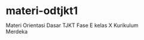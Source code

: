 # materi-odtjkt1
Materi Orientasi Dasar TJKT Fase E kelas X Kurikulum Merdeka
<!DOCTYPE html>
<html lang="id">
<head>
    <meta charset="UTF-8">
    <meta name="viewport" content="width=device-width, initial-scale=1.0">
    <title>Presentasi Komponen Komputer</title>
    <style>
        * {
            margin: 0;
            padding: 0;
            box-sizing: border-box;
        }

        body {
            font-family: 'Segoe UI', Tahoma, Geneva, Verdana, sans-serif;
            background: linear-gradient(135deg, #667eea 0%, #764ba2 100%);
            min-height: 100vh;
            display: flex;
            align-items: center;
            justify-content: center;
            color: #333;
        }

        .presentation-container {
            width: 95%;
            max-width: 1200px;
            height: 90vh;
            background: white;
            border-radius: 20px;
            box-shadow: 0 25px 50px rgba(0, 0, 0, 0.2);
            overflow: hidden;
            position: relative;
        }

        .slide {
            display: none;
            padding: 60px;
            height: 100%;
            overflow-y: auto;
            animation: slideIn 0.5s ease-in-out;
        }

        .slide.active {
            display: block;
        }

        @keyframes slideIn {
            from { opacity: 0; transform: translateX(30px); }
            to { opacity: 1; transform: translateX(0); }
        }

        .slide-header {
            text-align: center;
            margin-bottom: 40px;
            padding-bottom: 20px;
            border-bottom: 3px solid #3498db;
        }

        .slide-title {
            font-size: 2.5rem;
            color: #2c3e50;
            margin-bottom: 15px;
            background: linear-gradient(45deg, #3498db, #9b59b6);
            -webkit-background-clip: text;
            -webkit-text-fill-color: transparent;
        }

        .slide-subtitle {
            font-size: 1.2rem;
            color: #7f8c8d;
        }

        .content-grid {
            display: grid;
            grid-template-columns: 1fr 1fr;
            gap: 40px;
            align-items: start;
        }

        .content-text {
            font-size: 1.1rem;
            line-height: 1.8;
        }

        .content-visual {
            display: flex;
            justify-content: center;
            align-items: center;
            min-height: 400px;
        }

        .definition-box {
            background: linear-gradient(135deg, #e8f5e8, #d4edda);
            border-left: 5px solid #28a745;
            padding: 25px;
            border-radius: 10px;
            margin-bottom: 25px;
        }

        .definition-box h3 {
            color: #155724;
            font-size: 1.4rem;
            margin-bottom: 15px;
            display: flex;
            align-items: center;
            gap: 10px;
        }

        .function-list {
            list-style: none;
            padding: 0;
        }

        .function-item {
            background: linear-gradient(135deg, #fff, #f8f9fa);
            margin-bottom: 15px;
            padding: 20px;
            border-radius: 10px;
            border-left: 4px solid #3498db;
            transition: transform 0.3s ease;
        }

        .function-item:hover {
            transform: translateX(10px);
            box-shadow: 0 5px 15px rgba(0, 0, 0, 0.1);
        }

        .function-item h4 {
            color: #2c3e50;
            font-size: 1.2rem;
            margin-bottom: 8px;
            display: flex;
            align-items: center;
            gap: 10px;
        }

        .specs-grid {
            display: grid;
            grid-template-columns: repeat(auto-fit, minmax(250px, 1fr));
            gap: 20px;
            margin-top: 25px;
        }

        .spec-card {
            background: linear-gradient(135deg, #fff, #f8f9fa);
            border: 2px solid #e9ecef;
            border-radius: 12px;
            padding: 20px;
            text-align: center;
            transition: all 0.3s ease;
        }

        .spec-card:hover {
            transform: translateY(-5px);
            box-shadow: 0 10px 25px rgba(0, 0, 0, 0.1);
            border-color: #3498db;
        }

        .spec-icon {
            font-size: 2.5rem;
            margin-bottom: 15px;
            display: block;
        }

        /* Motherboard Visual */
        .motherboard-visual {
            width: 400px;
            height: 300px;
            background: #0a4d3a;
            border-radius: 10px;
            position: relative;
            border: 2px solid #1a7a5e;
            overflow: hidden;
        }

        .circuit-pattern {
            position: absolute;
            top: 0;
            left: 0;
            right: 0;
            bottom: 0;
            background-image: 
                linear-gradient(90deg, rgba(26, 122, 94, 0.3) 1px, transparent 1px),
                linear-gradient(rgba(26, 122, 94, 0.3) 1px, transparent 1px);
            background-size: 15px 15px;
        }

        .mb-component {
            position: absolute;
            border-radius: 4px;
            transition: all 0.3s ease;
        }

        .cpu-socket {
            top: 80px;
            left: 100px;
            width: 60px;
            height: 60px;
            background: #2a2a2a;
            border: 2px solid #ff4757;
            animation: pulse-red 2s infinite;
        }

        .ram-slots {
            top: 40px;
            right: 60px;
            width: 80px;
            height: 60px;
            background: #333;
            border: 2px solid #ffa502;
            animation: pulse-orange 2s infinite;
        }

        .pcie-slots {
            bottom: 80px;
            left: 50px;
            width: 120px;
            height: 40px;
            background: #2a2a2a;
            border: 2px solid #2ed573;
            animation: pulse-green 2s infinite;
        }

        .power-connector {
            top: 20px;
            right: 20px;
            width: 40px;
            height: 20px;
            background: #1a1a1a;
            border: 2px solid #3742fa;
        }

        @keyframes pulse-red {
            0%, 100% { box-shadow: 0 0 0 0 rgba(255, 71, 87, 0.7); }
            50% { box-shadow: 0 0 0 8px rgba(255, 71, 87, 0); }
        }

        @keyframes pulse-orange {
            0%, 100% { box-shadow: 0 0 0 0 rgba(255, 165, 2, 0.7); }
            50% { box-shadow: 0 0 0 8px rgba(255, 165, 2, 0); }
        }

        @keyframes pulse-green {
            0%, 100% { box-shadow: 0 0 0 0 rgba(46, 213, 115, 0.7); }
            50% { box-shadow: 0 0 0 8px rgba(46, 213, 115, 0); }
        }

        .mb-labels {
            position: absolute;
            font-size: 10px;
            font-weight: bold;
            color: white;
            background: rgba(0, 0, 0, 0.7);
            padding: 2px 6px;
            border-radius: 3px;
        }

        .label-cpu { top: 60px; left: 80px; color: #ff4757; }
        .label-ram { top: 20px; right: 40px; color: #ffa502; }
        .label-pcie { bottom: 60px; left: 30px; color: #2ed573; }

        /* CPU Visual */
        .cpu-visual {
            width: 200px;
            height: 200px;
            background: linear-gradient(135deg, #2c3e50, #34495e);
            border-radius: 15px;
            position: relative;
            display: flex;
            align-items: center;
            justify-content: center;
            box-shadow: 0 10px 30px rgba(0, 0, 0, 0.3);
            overflow: hidden;
        }

        .cpu-chip {
            width: 120px;
            height: 120px;
            background: linear-gradient(135deg, #3498db, #2980b9);
            border-radius: 8px;
            position: relative;
            display: flex;
            align-items: center;
            justify-content: center;
            animation: cpuPulse 2s infinite;
        }

        .cpu-chip::before {
            content: '🧠';
            font-size: 3rem;
            animation: rotate 4s linear infinite;
        }

        .cpu-pins {
            position: absolute;
            bottom: -10px;
            left: 10px;
            right: 10px;
            height: 20px;
            background: linear-gradient(90deg, #bdc3c7 0%, #95a5a6 50%, #bdc3c7 100%);
            border-radius: 0 0 8px 8px;
        }

        .cpu-pins::before {
            content: '';
            position: absolute;
            top: 0;
            left: 0;
            right: 0;
            height: 100%;
            background-image: repeating-linear-gradient(90deg, #7f8c8d 0px, #7f8c8d 2px, transparent 2px, transparent 4px);
        }

        @keyframes cpuPulse {
            0%, 100% { transform: scale(1); }
            50% { transform: scale(1.05); }
        }

        @keyframes rotate {
            from { transform: rotate(0deg); }
            to { transform: rotate(360deg); }
        }

        /* RAM Visual */
        .ram-visual {
            display: flex;
            gap: 10px;
            align-items: center;
        }

        .ram-stick {
            width: 40px;
            height: 200px;
            background: linear-gradient(135deg, #27ae60, #2ecc71);
            border-radius: 8px;
            position: relative;
            box-shadow: 0 5px 15px rgba(0, 0, 0, 0.2);
            animation: ramGlow 3s infinite alternate;
        }

        .ram-stick::before {
            content: '';
            position: absolute;
            top: 10px;
            left: 5px;
            right: 5px;
            bottom: 10px;
            background: #1e8449;
            border-radius: 4px;
        }

        .ram-stick::after {
            content: '';
            position: absolute;
            top: 50%;
            left: 50%;
            transform: translate(-50%, -50%);
            width: 20px;
            height: 2px;
            background: #f39c12;
            box-shadow: 0 -20px 0 #f39c12, 0 -10px 0 #f39c12, 0 10px 0 #f39c12, 0 20px 0 #f39c12;
        }

        @keyframes ramGlow {
            0% { box-shadow: 0 5px 15px rgba(0, 0, 0, 0.2); }
            100% { box-shadow: 0 5px 25px rgba(46, 204, 113, 0.4); }
        }

        .data-flow {
            position: absolute;
            width: 100%;
            height: 100%;
            pointer-events: none;
        }

        .data-particle {
            position: absolute;
            width: 4px;
            height: 4px;
            background: #3498db;
            border-radius: 50%;
            animation: dataFlow 2s linear infinite;
        }

        @keyframes dataFlow {
            0% { transform: translateY(0) scale(0); opacity: 0; }
            10% { opacity: 1; transform: scale(1); }
            90% { opacity: 1; }
            100% { transform: translateY(-200px) scale(0); opacity: 0; }
        }

        /* GPU Visual Styles */
        .gpu-visual {
            display: flex;
            flex-direction: column;
            align-items: center;
            gap: 20px;
        }

        .gpu-card {
            width: 300px;
            height: 120px;
            background: linear-gradient(135deg, #2c3e50, #34495e);
            border-radius: 10px;
            position: relative;
            box-shadow: 0 10px 30px rgba(0, 0, 0, 0.3);
        }

        .gpu-chip {
            position: absolute;
            top: 20px;
            left: 50px;
            width: 80px;
            height: 40px;
            background: linear-gradient(135deg, #e74c3c, #c0392b);
            border-radius: 5px;
            animation: gpuPulse 2s infinite;
        }

        .gpu-fans {
            position: absolute;
            top: 15px;
            right: 30px;
            display: flex;
            gap: 10px;
        }

        .gpu-fan {
            width: 30px;
            height: 30px;
            border: 3px solid #95a5a6;
            border-radius: 50%;
            border-top-color: #3498db;
            animation: spin 1s linear infinite;
        }

        .gpu-ports {
            position: absolute;
            bottom: 10px;
            right: 20px;
            width: 60px;
            height: 15px;
            background: #7f8c8d;
            border-radius: 3px;
        }

        .visual-effects {
            display: flex;
            gap: 10px;
        }

        .pixel-stream {
            width: 4px;
            height: 60px;
            background: linear-gradient(to top, transparent, #3498db, transparent);
            animation: pixelFlow 1.5s infinite;
        }

        .pixel-stream:nth-child(2) { animation-delay: 0.3s; }
        .pixel-stream:nth-child(3) { animation-delay: 0.6s; }

        @keyframes gpuPulse {
            0%, 100% { transform: scale(1); }
            50% { transform: scale(1.05); }
        }

        @keyframes pixelFlow {
            0%, 100% { opacity: 0.3; }
            50% { opacity: 1; }
        }

        /* Storage Visual Styles */
        .storage-visual {
            display: flex;
            align-items: center;
            justify-content: center;
            gap: 30px;
        }

        .storage-device {
            width: 120px;
            height: 80px;
            border-radius: 8px;
            position: relative;
            display: flex;
            align-items: center;
            justify-content: center;
            box-shadow: 0 5px 15px rgba(0, 0, 0, 0.2);
        }

        .hdd-device {
            background: linear-gradient(135deg, #34495e, #2c3e50);
        }

        .ssd-device {
            background: linear-gradient(135deg, #27ae60, #2ecc71);
        }

        .device-label {
            position: absolute;
            top: -25px;
            font-weight: bold;
            font-size: 1.1rem;
            color: #2c3e50;
        }

        .spinning-disk {
            width: 50px;
            height: 50px;
            border: 3px solid #95a5a6;
            border-radius: 50%;
            border-top-color: #3498db;
            animation: spin 2s linear infinite;
        }

        .flash-chips {
            display: grid;
            grid-template-columns: 1fr 1fr;
            gap: 5px;
        }

        .chip {
            width: 20px;
            height: 15px;
            background: #1e8449;
            border-radius: 2px;
            animation: chipBlink 2s infinite alternate;
        }

        .chip:nth-child(2) { animation-delay: 0.5s; }
        .chip:nth-child(3) { animation-delay: 1s; }
        .chip:nth-child(4) { animation-delay: 1.5s; }

        @keyframes chipBlink {
            0% { opacity: 0.5; }
            100% { opacity: 1; }
        }

        .vs-divider {
            font-size: 1.5rem;
            font-weight: bold;
            color: #e74c3c;
            background: white;
            padding: 10px 15px;
            border-radius: 50%;
            box-shadow: 0 5px 15px rgba(0, 0, 0, 0.1);
        }

        .storage-comparison {
            display: grid;
            gap: 20px;
        }

        .storage-type {
            background: linear-gradient(135deg, #fff, #f8f9fa);
            border-radius: 10px;
            padding: 20px;
            border-left: 4px solid;
        }

        .hdd-type { border-left-color: #3498db; }
        .ssd-type { border-left-color: #27ae60; }

        .pros-cons {
            display: grid;
            grid-template-columns: 1fr 1fr;
            gap: 15px;
            margin-top: 15px;
        }

        .pros ul, .cons ul {
            list-style: none;
            padding-left: 0;
            margin-top: 8px;
        }

        .pros li, .cons li {
            padding: 3px 0;
            font-size: 0.9rem;
        }

        /* PSU Visual Styles */
        .psu-visual {
            display: flex;
            flex-direction: column;
            align-items: center;
            gap: 20px;
        }

        .psu-unit {
            width: 200px;
            height: 120px;
            background: linear-gradient(135deg, #2c3e50, #34495e);
            border-radius: 8px;
            position: relative;
            box-shadow: 0 10px 30px rgba(0, 0, 0, 0.3);
        }

        .psu-fan {
            position: absolute;
            top: 20px;
            left: 20px;
            width: 40px;
            height: 40px;
            border: 3px solid #95a5a6;
            border-radius: 50%;
            border-top-color: #f39c12;
            animation: spin 1.5s linear infinite;
        }

        .psu-cables {
            position: absolute;
            right: -30px;
            top: 10px;
            display: flex;
            flex-direction: column;
            gap: 8px;
        }

        .cable {
            width: 40px;
            height: 6px;
            border-radius: 3px;
        }

        .cable-24pin { background: #e74c3c; }
        .cable-8pin { background: #f39c12; }
        .cable-pcie { background: #27ae60; }
        .cable-sata { background: #3498db; }

        .power-flow {
            display: flex;
            gap: 15px;
        }

        .electricity-bolt {
            font-size: 2rem;
            color: #f1c40f;
            animation: electricFlow 1s infinite alternate;
        }

        .electricity-bolt::before {
            content: '⚡';
        }

        .electricity-bolt:nth-child(2) { animation-delay: 0.3s; }
        .electricity-bolt:nth-child(3) { animation-delay: 0.6s; }

        @keyframes electricFlow {
            0% { opacity: 0.5; transform: scale(0.8); }
            100% { opacity: 1; transform: scale(1.2); }
        }

        /* Input Devices Visual Styles */
        .input-visual {
            display: flex;
            justify-content: center;
            align-items: center;
        }

        .input-showcase {
            display: flex;
            flex-direction: column;
            gap: 30px;
            align-items: center;
        }

        .showcase-item {
            display: flex;
            align-items: center;
            gap: 20px;
        }

        .mouse-device {
            width: 60px;
            height: 40px;
            background: linear-gradient(135deg, #34495e, #2c3e50);
            border-radius: 15px 15px 8px 8px;
            position: relative;
            box-shadow: 0 5px 15px rgba(0, 0, 0, 0.2);
        }

        .mouse-device::before {
            content: '';
            position: absolute;
            top: 8px;
            left: 50%;
            transform: translateX(-50%);
            width: 2px;
            height: 15px;
            background: #95a5a6;
            border-radius: 1px;
        }

        .cursor-trail {
            width: 0;
            height: 0;
            border-left: 8px solid #3498db;
            border-top: 6px solid transparent;
            border-bottom: 6px solid transparent;
            animation: cursorBlink 1s infinite;
        }

        .keyboard-device {
            display: flex;
            gap: 3px;
            background: #34495e;
            padding: 8px;
            border-radius: 5px;
        }

        .key {
            width: 15px;
            height: 15px;
            background: #95a5a6;
            border-radius: 2px;
            transition: all 0.3s ease;
        }

        .key.active {
            background: #3498db;
            transform: translateY(2px);
        }

        .mic-device {
            width: 20px;
            height: 40px;
            background: linear-gradient(135deg, #2c3e50, #34495e);
            border-radius: 10px 10px 5px 5px;
            position: relative;
        }

        .mic-device::after {
            content: '';
            position: absolute;
            bottom: -8px;
            left: 50%;
            transform: translateX(-50%);
            width: 30px;
            height: 8px;
            background: #95a5a6;
            border-radius: 4px;
        }

        .sound-waves {
            display: flex;
            gap: 3px;
            align-items: center;
        }

        .wave {
            width: 3px;
            background: #3498db;
            border-radius: 2px;
            animation: waveAnimation 1s infinite ease-in-out;
        }

        .wave:nth-child(1) { height: 15px; animation-delay: 0s; }
        .wave:nth-child(2) { height: 25px; animation-delay: 0.2s; }
        .wave:nth-child(3) { height: 20px; animation-delay: 0.4s; }

        @keyframes cursorBlink {
            0%, 50% { opacity: 1; }
            51%, 100% { opacity: 0.3; }
        }

        @keyframes waveAnimation {
            0%, 100% { transform: scaleY(0.5); }
            50% { transform: scaleY(1); }
        }

        @keyframes spin {
            from { transform: rotate(0deg); }
            to { transform: rotate(360deg); }
        }

        .input-devices-grid {
            display: grid;
            grid-template-columns: repeat(auto-fit, minmax(200px, 1fr));
            gap: 15px;
            margin-top: 20px;
        }

        .input-device {
            background: linear-gradient(135deg, #fff, #f8f9fa);
            border: 2px solid #e9ecef;
            border-radius: 10px;
            padding: 15px;
            text-align: center;
            transition: all 0.3s ease;
        }

        .input-device:hover {
            transform: translateY(-5px);
            box-shadow: 0 10px 25px rgba(0, 0, 0, 0.1);
            border-color: #3498db;
        }

        .device-icon {
            font-size: 2rem;
            display: block;
            margin-bottom: 10px;
        }

        .input-device h4 {
            color: #2c3e50;
            font-size: 1.1rem;
            margin-bottom: 8px;
        }

        .input-device p {
            color: #6c757d;
            font-size: 0.9rem;
        }

        /* Output Devices Visual Styles */
        .output-visual {
            display: flex;
            justify-content: center;
            align-items: center;
        }

        .output-showcase {
            display: flex;
            flex-direction: column;
            gap: 30px;
            align-items: center;
        }

        .monitor-device {
            width: 80px;
            height: 60px;
            background: linear-gradient(135deg, #2c3e50, #34495e);
            border-radius: 8px 8px 0 0;
            position: relative;
            box-shadow: 0 5px 15px rgba(0, 0, 0, 0.2);
        }

        .screen {
            position: absolute;
            top: 5px;
            left: 5px;
            right: 5px;
            bottom: 5px;
            background: #1a1a1a;
            border-radius: 4px;
            display: flex;
            align-items: center;
            justify-content: center;
        }

        .pixel-display {
            display: flex;
            flex-direction: column;
            gap: 2px;
        }

        .pixel-row {
            display: flex;
            gap: 2px;
        }

        .pixel {
            width: 6px;
            height: 6px;
            border-radius: 1px;
            animation: pixelGlow 2s infinite alternate;
        }

        .pixel.red { background: #e74c3c; }
        .pixel.green { background: #27ae60; }
        .pixel.blue { background: #3498db; }
        .pixel.yellow { background: #f1c40f; }
        .pixel.purple { background: #9b59b6; }
        .pixel.cyan { background: #1abc9c; }

        .monitor-stand {
            position: absolute;
            bottom: -15px;
            left: 50%;
            transform: translateX(-50%);
            width: 30px;
            height: 15px;
            background: #95a5a6;
            border-radius: 0 0 5px 5px;
        }

        .printer-device {
            width: 70px;
            height: 40px;
            position: relative;
        }

        .printer-body {
            width: 100%;
            height: 30px;
            background: linear-gradient(135deg, #95a5a6, #7f8c8d);
            border-radius: 5px;
            box-shadow: 0 3px 10px rgba(0, 0, 0, 0.2);
        }

        .paper-output {
            position: absolute;
            bottom: -10px;
            left: 10px;
            right: 10px;
        }

        .paper {
            width: 100%;
            height: 15px;
            background: white;
            border: 1px solid #bdc3c7;
            border-radius: 2px;
            animation: paperSlide 3s infinite;
        }

        .speaker-device {
            width: 50px;
            height: 50px;
            background: linear-gradient(135deg, #2c3e50, #34495e);
            border-radius: 50%;
            position: relative;
            box-shadow: 0 5px 15px rgba(0, 0, 0, 0.2);
        }

        .speaker-cone {
            position: absolute;
            top: 50%;
            left: 50%;
            transform: translate(-50%, -50%);
            width: 30px;
            height: 30px;
            background: #34495e;
            border-radius: 50%;
            border: 3px solid #95a5a6;
        }

        .sound-waves-output {
            display: flex;
            align-items: center;
            gap: 5px;
        }

        .sound-ring {
            border: 2px solid #3498db;
            border-radius: 50%;
            animation: soundRipple 2s infinite;
        }

        .ring1 { width: 20px; height: 20px; animation-delay: 0s; }
        .ring2 { width: 30px; height: 30px; animation-delay: 0.5s; }
        .ring3 { width: 40px; height: 40px; animation-delay: 1s; }

        @keyframes pixelGlow {
            0% { opacity: 0.6; }
            100% { opacity: 1; }
        }

        @keyframes paperSlide {
            0%, 70% { transform: translateY(0); }
            100% { transform: translateY(-5px); }
        }

        @keyframes soundRipple {
            0% { transform: scale(0.8); opacity: 1; }
            100% { transform: scale(1.5); opacity: 0; }
        }

        /* Component Interaction Visual Styles */
        .interaction-visual {
            display: flex;
            flex-direction: column;
            align-items: center;
            gap: 30px;
        }

        .component-flow {
            display: flex;
            align-items: center;
            gap: 15px;
            flex-wrap: wrap;
            justify-content: center;
        }

        .flow-component {
            display: flex;
            flex-direction: column;
            align-items: center;
            gap: 8px;
            padding: 15px;
            background: linear-gradient(135deg, #fff, #f8f9fa);
            border: 2px solid #e9ecef;
            border-radius: 12px;
            transition: all 0.3s ease;
            animation: componentPulse 3s infinite;
        }

        .flow-component:hover {
            transform: translateY(-5px);
            box-shadow: 0 10px 25px rgba(0, 0, 0, 0.1);
            border-color: #3498db;
        }

        .comp-icon {
            font-size: 1.5rem;
        }

        .comp-label {
            font-size: 0.9rem;
            font-weight: bold;
            color: #2c3e50;
        }

        .flow-arrow {
            font-size: 1.5rem;
            color: #3498db;
            font-weight: bold;
            animation: arrowPulse 2s infinite;
        }

        .motherboard-connection {
            position: relative;
            width: 100%;
            text-align: center;
        }

        .connection-line {
            width: 100%;
            height: 3px;
            background: linear-gradient(90deg, #3498db, #2ecc71, #f39c12, #e74c3c);
            border-radius: 2px;
            animation: dataTransfer 2s infinite;
        }

        .mb-label {
            margin-top: 10px;
            font-size: 0.9rem;
            color: #2c3e50;
            font-weight: bold;
        }

        @keyframes componentPulse {
            0%, 100% { transform: scale(1); }
            50% { transform: scale(1.05); }
        }

        @keyframes arrowPulse {
            0%, 100% { opacity: 0.6; }
            50% { opacity: 1; }
        }

        @keyframes dataTransfer {
            0% { background-position: 0% 50%; }
            100% { background-position: 100% 50%; }
        }

        /* Workflow Steps Styles */
        .workflow-steps {
            display: flex;
            flex-direction: column;
            gap: 15px;
        }

        .workflow-step {
            display: flex;
            align-items: center;
            gap: 15px;
            padding: 15px;
            background: linear-gradient(135deg, #fff, #f8f9fa);
            border-radius: 10px;
            border-left: 4px solid #3498db;
            transition: all 0.3s ease;
        }

        .workflow-step:hover {
            transform: translateX(10px);
            box-shadow: 0 5px 15px rgba(0, 0, 0, 0.1);
        }

        .step-number {
            width: 30px;
            height: 30px;
            background: linear-gradient(135deg, #3498db, #2980b9);
            color: white;
            border-radius: 50%;
            display: flex;
            align-items: center;
            justify-content: center;
            font-weight: bold;
            font-size: 0.9rem;
        }

        .step-content h4 {
            color: #2c3e50;
            margin-bottom: 5px;
            font-size: 1.1rem;
        }

        .step-content p {
            color: #6c757d;
            font-size: 0.95rem;
            margin: 0;
        }

        /* Conclusion Visual Styles */
        .conclusion-visual {
            display: flex;
            flex-direction: column;
            align-items: center;
            gap: 30px;
        }

        .computer-puzzle {
            display: grid;
            grid-template-columns: repeat(3, 1fr);
            gap: 10px;
            padding: 20px;
            background: linear-gradient(135deg, #f8f9fa, #e9ecef);
            border-radius: 15px;
            box-shadow: 0 10px 30px rgba(0, 0, 0, 0.1);
        }

        .puzzle-piece {
            width: 60px;
            height: 60px;
            background: linear-gradient(135deg, #fff, #f8f9fa);
            border: 2px solid #3498db;
            border-radius: 10px;
            display: flex;
            flex-direction: column;
            align-items: center;
            justify-content: center;
            gap: 5px;
            transition: all 0.3s ease;
            animation: puzzleFloat 3s infinite ease-in-out;
        }

        .puzzle-piece:hover {
            transform: translateY(-5px) scale(1.1);
            box-shadow: 0 10px 25px rgba(52, 152, 219, 0.3);
        }

        .puzzle-piece span {
            font-size: 1.5rem;
        }

        .puzzle-piece small {
            font-size: 0.7rem;
            font-weight: bold;
            color: #2c3e50;
        }

        .piece-mb { animation-delay: 0s; }
        .piece-cpu { animation-delay: 0.5s; }
        .piece-ram { animation-delay: 1s; }
        .piece-gpu { animation-delay: 1.5s; }
        .piece-storage { animation-delay: 2s; }
        .piece-psu { animation-delay: 2.5s; }

        .completion-message {
            text-align: center;
        }

        .message-bubble {
            background: linear-gradient(135deg, #3498db, #2980b9);
            color: white;
            padding: 20px 30px;
            border-radius: 25px;
            display: flex;
            align-items: center;
            gap: 15px;
            box-shadow: 0 10px 30px rgba(52, 152, 219, 0.3);
            animation: bubbleBounce 2s infinite ease-in-out;
        }

        .bubble-icon {
            font-size: 1.5rem;
        }

        .message-bubble p {
            margin: 0;
            font-size: 1.1rem;
            font-weight: 500;
        }

        @keyframes puzzleFloat {
            0%, 100% { transform: translateY(0); }
            50% { transform: translateY(-10px); }
        }

        @keyframes bubbleBounce {
            0%, 100% { transform: scale(1); }
            50% { transform: scale(1.05); }
        }

        /* Summary and QA Styles */
        .conclusion-summary {
            margin-bottom: 30px;
        }

        .summary-point {
            display: flex;
            align-items: flex-start;
            gap: 15px;
            margin-bottom: 20px;
            padding: 15px;
            background: linear-gradient(135deg, #fff, #f8f9fa);
            border-radius: 10px;
            border-left: 4px solid #3498db;
            transition: all 0.3s ease;
        }

        .summary-point:hover {
            transform: translateX(10px);
            box-shadow: 0 5px 15px rgba(0, 0, 0, 0.1);
        }

        .summary-icon {
            font-size: 1.5rem;
            margin-top: 2px;
        }

        .summary-point p {
            margin: 0;
            color: #2c3e50;
            line-height: 1.6;
        }

        .qa-section {
            display: grid;
            gap: 20px;
        }

        .qa-box, .thank-you-box {
            padding: 20px;
            border-radius: 12px;
            text-align: center;
            transition: all 0.3s ease;
        }

        .qa-box {
            background: linear-gradient(135deg, #e8f5e8, #d4edda);
            border: 2px solid #28a745;
        }

        .thank-you-box {
            background: linear-gradient(135deg, #fff3cd, #ffeaa7);
            border: 2px solid #ffc107;
        }

        .qa-box:hover, .thank-you-box:hover {
            transform: translateY(-5px);
            box-shadow: 0 10px 25px rgba(0, 0, 0, 0.1);
        }

        .qa-box h3 {
            color: #155724;
            margin-bottom: 10px;
        }

        .thank-you-box h3 {
            color: #856404;
            margin-bottom: 10px;
        }

        .qa-box p {
            color: #155724;
            margin: 0;
            font-style: italic;
        }

        .thank-you-box p {
            color: #856404;
            margin: 0;
            font-weight: 500;
        }

        /* Navigation */
        .nav-container {
            position: absolute;
            bottom: 20px;
            left: 50%;
            transform: translateX(-50%);
            display: flex;
            gap: 15px;
            align-items: center;
            background: rgba(255, 255, 255, 0.9);
            padding: 15px 25px;
            border-radius: 50px;
            box-shadow: 0 10px 30px rgba(0, 0, 0, 0.1);
        }

        .nav-btn {
            background: linear-gradient(135deg, #3498db, #2980b9);
            color: white;
            border: none;
            padding: 12px 20px;
            border-radius: 25px;
            cursor: pointer;
            font-size: 1rem;
            transition: all 0.3s ease;
            box-shadow: 0 5px 15px rgba(52, 152, 219, 0.3);
        }

        .nav-btn:hover {
            transform: translateY(-2px);
            box-shadow: 0 8px 25px rgba(52, 152, 219, 0.4);
        }

        .nav-btn:disabled {
            background: #bdc3c7;
            cursor: not-allowed;
            transform: none;
            box-shadow: none;
        }

        .slide-counter {
            background: #2c3e50;
            color: white;
            padding: 8px 15px;
            border-radius: 20px;
            font-weight: bold;
        }

        @media (max-width: 768px) {
            .slide {
                padding: 30px 20px;
            }
            
            .content-grid {
                grid-template-columns: 1fr;
                gap: 30px;
            }
            
            .slide-title {
                font-size: 1.8rem;
            }
            
            .motherboard-visual {
                width: 300px;
                height: 200px;
            }
            
            .cpu-visual {
                width: 150px;
                height: 150px;
            }
            
            .nav-container {
                flex-direction: column;
                gap: 10px;
            }
        }
    </style>
</head>
<body>
    <div class="presentation-container">
        <!-- Slide 3: Motherboard -->
        <div class="slide active">
            <div class="slide-header">
                <h1 class="slide-title">🔧 Papan Induk (Motherboard)</h1>
                <p class="slide-subtitle">Jantung & Tulang Punggung Komputer</p>
            </div>
            
            <div class="content-grid">
                <div class="content-text">
                    <div class="definition-box">
                        <h3>🎯 Apa Itu Motherboard?</h3>
                        <p>Papan sirkuit utama tempat semua komponen penting komputer terpasang dan saling terhubung. Bayangkan seperti <strong>"jalan raya utama"</strong> di kota komputer Anda.</p>
                    </div>
                    
                    <h3 style="color: #2c3e50; margin-bottom: 20px; font-size: 1.4rem;">⚙️ Fungsi Utama:</h3>
                    
                    <ul class="function-list">
                        <li class="function-item">
                            <h4>🔗 Penghubung</h4>
                            <p>Menghubungkan CPU, RAM, kartu grafis, penyimpanan, dan komponen lainnya agar bisa "berkomunikasi" satu sama lain.</p>
                        </li>
                        
                        <li class="function-item">
                            <h4>⚡ Penyedia Daya</h4>
                            <p>Mendistribusikan listrik ke berbagai komponen dengan tegangan yang tepat.</p>
                        </li>
                        
                        <li class="function-item">
                            <h4>🏠 Rumah</h4>
                            <p>Menjadi tempat tinggal bagi 'otak' dan 'memori' komputer serta komponen penting lainnya.</p>
                        </li>
                    </ul>
                </div>
                
                <div class="content-visual">
                    <div class="motherboard-visual">
                        <div class="circuit-pattern"></div>
                        
                        <div class="mb-component cpu-socket"></div>
                        <div class="mb-component ram-slots"></div>
                        <div class="mb-component pcie-slots"></div>
                        <div class="mb-component power-connector"></div>
                        
                        <div class="mb-labels label-cpu">CPU Socket</div>
                        <div class="mb-labels label-ram">RAM Slots</div>
                        <div class="mb-labels label-pcie">PCIe Slots</div>
                    </div>
                </div>
            </div>
        </div>

        <!-- Slide 4: CPU -->
        <div class="slide">
            <div class="slide-header">
                <h1 class="slide-title">🧠 CPU (Central Processing Unit)</h1>
                <p class="slide-subtitle">Otak Komputer Kita</p>
            </div>
            
            <div class="content-grid">
                <div class="content-text">
                    <div class="definition-box">
                        <h3>🎯 Apa Itu CPU?</h3>
                        <p>Komponen utama yang berfungsi sebagai <strong>"otak"</strong> komputer. Dia melakukan semua perhitungan, memproses instruksi, dan menjalankan semua program.</p>
                    </div>
                    
                    <div class="function-item">
                        <h4>⚙️ Fungsi Utama</h4>
                        <p>Mengeksekusi instruksi dari program, mengelola aliran data, dan melakukan operasi matematika serta logika. Tanpa CPU, komputer hanyalah benda mati.</p>
                    </div>
                    
                    <h3 style="color: #2c3e50; margin: 25px 0 20px 0; font-size: 1.4rem;">🔧 Spesifikasi Penting:</h3>
                    
                    <div class="specs-grid">
                        <div class="spec-card">
                            <span class="spec-icon">🔄</span>
                            <h4>Core (Inti)</h4>
                            <p>Ibarat jumlah "otak kecil" di dalam CPU. Makin banyak core, makin banyak tugas yang bisa dikerjakan bersamaan.</p>
                        </div>
                        
                        <div class="spec-card">
                            <span class="spec-icon">⚡</span>
                            <h4>GHz (Kecepatan)</h4>
                            <p>Mengukur kecepatan CPU dalam memproses instruksi. Angka lebih tinggi biasanya berarti lebih cepat.</p>
                        </div>
                        
                        <div class="spec-card">
                            <span class="spec-icon">🏭</span>
                            <h4>Merek Populer</h4>
                            <p><strong>Intel</strong> dan <strong>AMD</strong> adalah dua produsen CPU terbesar di dunia.</p>
                        </div>
                    </div>
                </div>
                
                <div class="content-visual">
                    <div class="cpu-visual">
                        <div class="cpu-chip"></div>
                        <div class="cpu-pins"></div>
                        
                        <div class="data-flow">
                            <div class="data-particle" style="left: 20%; animation-delay: 0s;"></div>
                            <div class="data-particle" style="left: 40%; animation-delay: 0.5s;"></div>
                            <div class="data-particle" style="left: 60%; animation-delay: 1s;"></div>
                            <div class="data-particle" style="left: 80%; animation-delay: 1.5s;"></div>
                        </div>
                    </div>
                </div>
            </div>
        </div>

        <!-- Slide 5: RAM -->
        <div class="slide">
            <div class="slide-header">
                <h1 class="slide-title">💾 RAM (Random Access Memory)</h1>
                <p class="slide-subtitle">Memori Jangka Pendek yang Super Cepat</p>
            </div>
            
            <div class="content-grid">
                <div class="content-text">
                    <div class="definition-box">
                        <h3>🎯 Apa Itu RAM?</h3>
                        <p>Memori tempat komputer menyimpan data yang sedang aktif atau program yang sedang berjalan untuk sementara waktu. Bayangkan seperti <strong>"meja kerja"</strong> CPU yang sangat luas.</p>
                    </div>
                    
                    <div class="function-item">
                        <h4>⚡ Fungsi Utama</h4>
                        <p>Mempercepat akses data dan program. Ketika Anda membuka banyak aplikasi atau tab browser, RAM berperan penting agar semuanya berjalan lancar.</p>
                    </div>
                    
                    <h3 style="color: #2c3e50; margin: 25px 0 20px 0; font-size: 1.4rem;">🔧 Peran Penting:</h3>
                    
                    <div class="specs-grid">
                        <div class="spec-card">
                            <span class="spec-icon">🔄</span>
                            <h4>Multitasking</h4>
                            <p>Semakin besar RAM, semakin banyak aplikasi yang bisa Anda jalankan bersamaan tanpa melambat.</p>
                        </div>
                        
                        <div class="spec-card">
                            <span class="spec-icon">⚡</span>
                            <h4>Kecepatan Data</h4>
                            <p>RAM jauh lebih cepat dari penyimpanan jangka panjang (HDD/SSD), sehingga data yang sering diakses disimpan di sini.</p>
                        </div>
                        
                        <div class="spec-card">
                            <span class="spec-icon">📊</span>
                            <h4>Kapasitas & Jenis</h4>
                            <p>Umumnya diukur dalam GB (8GB, 16GB, 32GB). Jenis terbaru seperti DDR4 dan DDR5 menawarkan kecepatan tinggi.</p>
                        </div>
                    </div>
                </div>
                
                <div class="content-visual">
                    <div class="ram-visual">
                        <div class="ram-stick" style="animation-delay: 0s;"></div>
                        <div class="ram-stick" style="animation-delay: 0.5s;"></div>
                        <div class="ram-stick" style="animation-delay: 1s;"></div>
                        <div class="ram-stick" style="animation-delay: 1.5s;"></div>
                    </div>
                </div>
            </div>
        </div>

        <!-- Slide 6: GPU -->
        <div class="slide">
            <div class="slide-header">
                <h1 class="slide-title">🎮 GPU (Graphics Processing Unit)</h1>
                <p class="slide-subtitle">Otak Visual Komputer</p>
            </div>
            
            <div class="content-grid">
                <div class="content-text">
                    <div class="definition-box">
                        <h3>🎯 Apa Itu GPU?</h3>
                        <p>Komponen khusus yang bertugas memproses semua yang berhubungan dengan tampilan visual di layar Anda.</p>
                    </div>
                    
                    <div class="function-item">
                        <h4>🎨 Fungsi Utama</h4>
                        <p>Menggambar gambar, video, animasi, dan grafis 3D dengan sangat cepat.</p>
                    </div>
                    
                    <h3 style="color: #2c3e50; margin: 25px 0 20px 0; font-size: 1.4rem;">🔧 Pentingnya untuk:</h3>
                    
                    <div class="specs-grid">
                        <div class="spec-card">
                            <span class="spec-icon">🎮</span>
                            <h4>Gaming</h4>
                            <p>Menampilkan grafis game yang realistis dan detail dengan frame rate tinggi.</p>
                        </div>
                        
                        <div class="spec-card">
                            <span class="spec-icon">🎬</span>
                            <h4>Desain & Video</h4>
                            <p>Mempercepat proses rendering gambar dan video resolusi tinggi.</p>
                        </div>
                        
                        <div class="spec-card">
                            <span class="spec-icon">🥽</span>
                            <h4>Virtual Reality</h4>
                            <p>Menghadirkan pengalaman visual VR yang mulus dan realistis.</p>
                        </div>
                    </div>
                    
                    <div style="margin-top: 25px; padding: 20px; background: linear-gradient(135deg, #fff3cd, #ffeaa7); border-radius: 10px; border-left: 4px solid #ffc107;">
                        <h4 style="color: #856404; margin-bottom: 10px;">📋 Jenis GPU:</h4>
                        <p style="color: #856404; margin-bottom: 8px;"><strong>Terintegrasi:</strong> Intel Iris Xe, AMD Radeon Graphics</p>
                        <p style="color: #856404;"><strong>Dedicated:</strong> NVIDIA GeForce, AMD Radeon</p>
                    </div>
                </div>
                
                <div class="content-visual">
                    <div class="gpu-visual">
                        <div class="gpu-card">
                            <div class="gpu-chip"></div>
                            <div class="gpu-fans">
                                <div class="gpu-fan"></div>
                                <div class="gpu-fan"></div>
                            </div>
                            <div class="gpu-ports"></div>
                        </div>
                        <div class="visual-effects">
                            <div class="pixel-stream"></div>
                            <div class="pixel-stream"></div>
                            <div class="pixel-stream"></div>
                        </div>
                    </div>
                </div>
            </div>
        </div>

        <!-- Slide 7: Storage -->
        <div class="slide">
            <div class="slide-header">
                <h1 class="slide-title">💽 Penyimpanan Data (HDD/SSD)</h1>
                <p class="slide-subtitle">Gudang Ingatan Komputer</p>
            </div>
            
            <div class="content-grid">
                <div class="content-text">
                    <div class="definition-box">
                        <h3>🎯 Apa Itu Penyimpanan Data?</h3>
                        <p>Tempat komputer menyimpan semua file, program, dan sistem operasi secara permanen, bahkan saat komputer dimatikan. Bayangkan seperti <strong>"perpustakaan"</strong> tempat semua buku komputer Anda tersimpan.</p>
                    </div>
                    
                    <h3 style="color: #2c3e50; margin: 25px 0 20px 0; font-size: 1.4rem;">💾 Dua Jenis Utama:</h3>
                    
                    <div class="storage-comparison">
                        <div class="storage-type hdd-type">
                            <h4>🔵 HDD (Hard Disk Drive)</h4>
                            <p><strong>Teknologi:</strong> Piringan magnetik berputar</p>
                            <div class="pros-cons">
                                <div class="pros">
                                    <strong>✅ Kelebihan:</strong>
                                    <ul>
                                        <li>Kapasitas besar</li>
                                        <li>Harga lebih murah</li>
                                    </ul>
                                </div>
                                <div class="cons">
                                    <strong>❌ Kekurangan:</strong>
                                    <ul>
                                        <li>Lambat</li>
                                        <li>Rentan guncangan</li>
                                    </ul>
                                </div>
                            </div>
                        </div>
                        
                        <div class="storage-type ssd-type">
                            <h4>🟢 SSD (Solid State Drive)</h4>
                            <p><strong>Teknologi:</strong> Chip memori flash</p>
                            <div class="pros-cons">
                                <div class="pros">
                                    <strong>✅ Kelebihan:</strong>
                                    <ul>
                                        <li>Super cepat</li>
                                        <li>Lebih awet & hemat energi</li>
                                    </ul>
                                </div>
                                <div class="cons">
                                    <strong>❌ Kekurangan:</strong>
                                    <ul>
                                        <li>Kapasitas lebih kecil</li>
                                        <li>Harga lebih mahal</li>
                                    </ul>
                                </div>
                            </div>
                        </div>
                    </div>
                </div>
                
                <div class="content-visual">
                    <div class="storage-visual">
                        <div class="storage-device hdd-device">
                            <div class="device-label">HDD</div>
                            <div class="spinning-disk"></div>
                        </div>
                        <div class="vs-divider">VS</div>
                        <div class="storage-device ssd-device">
                            <div class="device-label">SSD</div>
                            <div class="flash-chips">
                                <div class="chip"></div>
                                <div class="chip"></div>
                                <div class="chip"></div>
                                <div class="chip"></div>
                            </div>
                        </div>
                    </div>
                </div>
            </div>
        </div>

        <!-- Slide 8: PSU -->
        <div class="slide">
            <div class="slide-header">
                <h1 class="slide-title">⚡ PSU (Power Supply Unit)</h1>
                <p class="slide-subtitle">Sumber Energi Vital</p>
            </div>
            
            <div class="content-grid">
                <div class="content-text">
                    <div class="definition-box">
                        <h3>🎯 Apa Itu PSU?</h3>
                        <p>Komponen yang berfungsi mengubah listrik dari stop kontak menjadi daya yang bisa digunakan oleh semua komponen komputer.</p>
                    </div>
                    
                    <div class="function-item">
                        <h4>🔌 Fungsi Utama</h4>
                        <p>Menyediakan "makanan" berupa listrik dengan voltase yang tepat ke setiap bagian komputer (Motherboard, CPU, GPU, dll.).</p>
                    </div>
                    
                    <h3 style="color: #2c3e50; margin: 25px 0 20px 0; font-size: 1.4rem;">🔧 Pentingnya Pemilihan PSU yang Tepat:</h3>
                    
                    <div class="specs-grid">
                        <div class="spec-card">
                            <span class="spec-icon">🛡️</span>
                            <h4>Kestabilan</h4>
                            <p>PSU yang bagus memastikan listrik stabil, mencegah kerusakan komponen.</p>
                        </div>
                        
                        <div class="spec-card">
                            <span class="spec-icon">⚡</span>
                            <h4>Kecukupan Daya</h4>
                            <p>Harus cukup kuat untuk menyuplai daya ke semua komponen, terutama GPU yang haus daya.</p>
                        </div>
                        
                        <div class="spec-card">
                            <span class="spec-icon">🌱</span>
                            <h4>Efisiensi</h4>
                            <p>PSU yang efisien lebih hemat listrik dan menghasilkan sedikit panas.</p>
                        </div>
                    </div>
                </div>
                
                <div class="content-visual">
                    <div class="psu-visual">
                        <div class="psu-unit">
                            <div class="psu-fan"></div>
                            <div class="psu-cables">
                                <div class="cable cable-24pin"></div>
                                <div class="cable cable-8pin"></div>
                                <div class="cable cable-pcie"></div>
                                <div class="cable cable-sata"></div>
                            </div>
                        </div>
                        <div class="power-flow">
                            <div class="electricity-bolt"></div>
                            <div class="electricity-bolt"></div>
                            <div class="electricity-bolt"></div>
                        </div>
                    </div>
                </div>
            </div>
        </div>

        <!-- Slide 9: Input Devices -->
        <div class="slide">
            <div class="slide-header">
                <h1 class="slide-title">🖱️ Perangkat Input</h1>
                <p class="slide-subtitle">Cara Kita Berbicara dengan Komputer</p>
            </div>
            
            <div class="content-grid">
                <div class="content-text">
                    <div class="definition-box">
                        <h3>🎯 Apa Itu Perangkat Input?</h3>
                        <p>Alat yang kita gunakan untuk memasukkan data atau perintah ke dalam komputer. Ini seperti <strong>"indera"</strong> komputer yang menerima informasi dari kita.</p>
                    </div>
                    
                    <h3 style="color: #2c3e50; margin: 25px 0 20px 0; font-size: 1.4rem;">🔧 Contoh & Fungsi:</h3>
                    
                    <div class="input-devices-grid">
                        <div class="input-device">
                            <span class="device-icon">🖱️</span>
                            <h4>Mouse</h4>
                            <p>Untuk menggerakkan kursor, memilih, dan mengklik objek di layar.</p>
                        </div>
                        
                        <div class="input-device">
                            <span class="device-icon">⌨️</span>
                            <h4>Keyboard</h4>
                            <p>Untuk mengetik teks, angka, dan memberikan perintah.</p>
                        </div>
                        
                        <div class="input-device">
                            <span class="device-icon">🎤</span>
                            <h4>Mikrofon</h4>
                            <p>Untuk memasukkan suara (rekaman, panggilan video).</p>
                        </div>
                        
                        <div class="input-device">
                            <span class="device-icon">📷</span>
                            <h4>Webcam</h4>
                            <p>Untuk memasukkan gambar bergerak atau video.</p>
                        </div>
                        
                        <div class="input-device">
                            <span class="device-icon">🖨️</span>
                            <h4>Scanner</h4>
                            <p>Untuk mengubah dokumen fisik menjadi digital.</p>
                        </div>
                        
                        <div class="input-device">
                            <span class="device-icon">📱</span>
                            <h4>Touchscreen</h4>
                            <p>Layar yang bisa langsung menerima sentuhan sebagai input.</p>
                        </div>
                    </div>
                </div>
                
                <div class="content-visual">
                    <div class="input-visual">
                        <div class="input-showcase">
                            <div class="showcase-item mouse-showcase">
                                <div class="mouse-device"></div>
                                <div class="cursor-trail"></div>
                            </div>
                            <div class="showcase-item keyboard-showcase">
                                <div class="keyboard-device">
                                    <div class="key"></div>
                                    <div class="key"></div>
                                    <div class="key"></div>
                                    <div class="key active"></div>
                                    <div class="key"></div>
                                </div>
                            </div>
                            <div class="showcase-item mic-showcase">
                                <div class="mic-device"></div>
                                <div class="sound-waves">
                                    <div class="wave"></div>
                                    <div class="wave"></div>
                                    <div class="wave"></div>
                                </div>
                            </div>
                        </div>
                    </div>
                </div>
            </div>
        </div>

        <!-- Slide 10: Output Devices -->
        <div class="slide">
            <div class="slide-header">
                <h1 class="slide-title">🖥️ Perangkat Output</h1>
                <p class="slide-subtitle">Cara Komputer Berbicara dengan Kita</p>
            </div>
            
            <div class="content-grid">
                <div class="content-text">
                    <div class="definition-box">
                        <h3>🎯 Apa Itu Perangkat Output?</h3>
                        <p>Alat yang digunakan komputer untuk menampilkan atau menghasilkan data yang sudah diproses agar bisa kita lihat, dengar, atau sentuh. Ini seperti <strong>"suara"</strong> atau <strong>"mata"</strong> komputer yang menyampaikan informasi kepada kita.</p>
                    </div>
                    
                    <h3 style="color: #2c3e50; margin: 25px 0 20px 0; font-size: 1.4rem;">🔧 Contoh & Fungsi:</h3>
                    
                    <div class="input-devices-grid">
                        <div class="input-device">
                            <span class="device-icon">🖥️</span>
                            <h4>Monitor</h4>
                            <p>Menampilkan gambar dan teks visual dari komputer.</p>
                        </div>
                        
                        <div class="input-device">
                            <span class="device-icon">🖨️</span>
                            <h4>Printer</h4>
                            <p>Mencetak dokumen digital ke kertas fisik.</p>
                        </div>
                        
                        <div class="input-device">
                            <span class="device-icon">🔊</span>
                            <h4>Speaker</h4>
                            <p>Menghasilkan suara dari data audio komputer.</p>
                        </div>
                        
                        <div class="input-device">
                            <span class="device-icon">🎧</span>
                            <h4>Headphone</h4>
                            <p>Menghasilkan suara pribadi langsung ke telinga.</p>
                        </div>
                        
                        <div class="input-device">
                            <span class="device-icon">📽️</span>
                            <h4>Projector</h4>
                            <p>Memproyeksikan tampilan komputer ke layar besar.</p>
                        </div>
                        
                        <div class="input-device">
                            <span class="device-icon">📳</span>
                            <h4>Vibrator</h4>
                            <p>Memberikan feedback sentuhan (gamepad/HP).</p>
                        </div>
                    </div>
                </div>
                
                <div class="content-visual">
                    <div class="output-visual">
                        <div class="output-showcase">
                            <div class="showcase-item monitor-showcase">
                                <div class="monitor-device">
                                    <div class="screen">
                                        <div class="pixel-display">
                                            <div class="pixel-row">
                                                <div class="pixel red"></div>
                                                <div class="pixel green"></div>
                                                <div class="pixel blue"></div>
                                            </div>
                                            <div class="pixel-row">
                                                <div class="pixel yellow"></div>
                                                <div class="pixel purple"></div>
                                                <div class="pixel cyan"></div>
                                            </div>
                                        </div>
                                    </div>
                                    <div class="monitor-stand"></div>
                                </div>
                            </div>
                            <div class="showcase-item printer-showcase">
                                <div class="printer-device">
                                    <div class="printer-body"></div>
                                    <div class="paper-output">
                                        <div class="paper"></div>
                                    </div>
                                </div>
                            </div>
                            <div class="showcase-item speaker-showcase">
                                <div class="speaker-device">
                                    <div class="speaker-cone"></div>
                                </div>
                                <div class="sound-waves-output">
                                    <div class="sound-ring ring1"></div>
                                    <div class="sound-ring ring2"></div>
                                    <div class="sound-ring ring3"></div>
                                </div>
                            </div>
                        </div>
                    </div>
                </div>
            </div>
        </div>

        <!-- Slide 11: Component Interaction -->
        <div class="slide">
            <div class="slide-header">
                <h1 class="slide-title">🎼 Orkestra Komponen</h1>
                <p class="slide-subtitle">Bagaimana Semua Bekerja Sama?</p>
            </div>
            
            <div class="content-grid">
                <div class="content-text">
                    <div class="definition-box">
                        <h3>🎯 Saling Terhubung</h3>
                        <p>Semua komponen yang kita bahas tadi tidak bekerja sendiri-sendiri, tapi saling terhubung dan berinteraksi melalui <strong>Motherboard</strong>.</p>
                    </div>
                    
                    <h3 style="color: #2c3e50; margin: 25px 0 15px 0; font-size: 1.4rem;">🔄 Contoh Alur Kerja:</h3>
                    
                    <div class="workflow-steps">
                        <div class="workflow-step">
                            <div class="step-number">1</div>
                            <div class="step-content">
                                <h4>🖱️ Input</h4>
                                <p>Anda mengklik mouse untuk membuka aplikasi.</p>
                            </div>
                        </div>
                        
                        <div class="workflow-step">
                            <div class="step-number">2</div>
                            <div class="step-content">
                                <h4>🧠 Processing</h4>
                                <p>Perintah diterima oleh CPU (Otak).</p>
                            </div>
                        </div>
                        
                        <div class="workflow-step">
                            <div class="step-number">3</div>
                            <div class="step-content">
                                <h4>💾 Loading</h4>
                                <p>CPU memuat aplikasi dari Storage ke RAM.</p>
                            </div>
                        </div>
                        
                        <div class="workflow-step">
                            <div class="step-number">4</div>
                            <div class="step-content">
                                <h4>🎮 Rendering</h4>
                                <p>CPU dan GPU bekerja sama memproses grafis.</p>
                            </div>
                        </div>
                        
                        <div class="workflow-step">
                            <div class="step-number">5</div>
                            <div class="step-content">
                                <h4>🖥️ Output</h4>
                                <p>Hasil ditampilkan di Monitor dan Speaker.</p>
                            </div>
                        </div>
                    </div>
                    
                    <div style="margin-top: 25px; padding: 20px; background: linear-gradient(135deg, #e8f5e8, #d4edda); border-radius: 10px; border-left: 4px solid #28a745;">
                        <h4 style="color: #155724; margin-bottom: 10px;">⚖️ Pentingnya Keselarasan:</h4>
                        <p style="color: #155724;">Komponen yang seimbang (misal: CPU kuat dengan RAM cukup) akan menghasilkan kinerja komputer yang optimal.</p>
                    </div>
                </div>
                
                <div class="content-visual">
                    <div class="interaction-visual">
                        <div class="component-flow">
                            <div class="flow-component input-comp">
                                <div class="comp-icon">🖱️</div>
                                <div class="comp-label">Input</div>
                            </div>
                            
                            <div class="flow-arrow">→</div>
                            
                            <div class="flow-component cpu-comp">
                                <div class="comp-icon">🧠</div>
                                <div class="comp-label">CPU</div>
                            </div>
                            
                            <div class="flow-arrow">↕</div>
                            
                            <div class="flow-component ram-comp">
                                <div class="comp-icon">💾</div>
                                <div class="comp-label">RAM</div>
                            </div>
                            
                            <div class="flow-arrow">↕</div>
                            
                            <div class="flow-component storage-comp">
                                <div class="comp-icon">💽</div>
                                <div class="comp-label">Storage</div>
                            </div>
                            
                            <div class="flow-arrow">→</div>
                            
                            <div class="flow-component gpu-comp">
                                <div class="comp-icon">🎮</div>
                                <div class="comp-label">GPU</div>
                            </div>
                            
                            <div class="flow-arrow">→</div>
                            
                            <div class="flow-component output-comp">
                                <div class="comp-icon">🖥️</div>
                                <div class="comp-label">Output</div>
                            </div>
                        </div>
                        
                        <div class="motherboard-connection">
                            <div class="connection-line"></div>
                            <div class="mb-label">🔧 Motherboard - Penghubung Semua Komponen</div>
                        </div>
                    </div>
                </div>
            </div>
        </div>

        <!-- Slide 12: Conclusion -->
        <div class="slide">
            <div class="slide-header">
                <h1 class="slide-title">🎯 Kesimpulan</h1>
                <p class="slide-subtitle">Mari Berlayar di Dunia Komputer!</p>
            </div>
            
            <div class="content-grid">
                <div class="content-text">
                    <div class="conclusion-summary">
                        <h3 style="color: #2c3e50; margin-bottom: 20px; font-size: 1.4rem;">📚 Yang Telah Kita Pelajari:</h3>
                        
                        <div class="summary-point">
                            <span class="summary-icon">🤝</span>
                            <p>Komputer adalah kumpulan komponen yang bekerja sama secara harmonis.</p>
                        </div>
                        
                        <div class="summary-point">
                            <span class="summary-icon">⚙️</span>
                            <p>Setiap bagian memiliki peran krusial, mulai dari <strong>Motherboard</strong> sebagai tulang punggung, <strong>CPU</strong> sebagai otak, <strong>RAM</strong> sebagai memori kerja cepat.</p>
                        </div>
                        
                        <div class="summary-point">
                            <span class="summary-icon">🎨</span>
                            <p><strong>GPU</strong> untuk visual, <strong>HDD/SSD</strong> sebagai gudang data, hingga <strong>PSU</strong> sebagai sumber energi.</p>
                        </div>
                        
                        <div class="summary-point">
                            <span class="summary-icon">🌐</span>
                            <p>Pemahaman ini adalah fondasi penting untuk kalian yang ingin mendalami dunia <strong>jaringan komputer dan telekomunikasi</strong>.</p>
                        </div>
                    </div>
                    
                    <div class="qa-section">
                        <div class="qa-box">
                            <h3>💬 Ajakan Bertanya</h3>
                            <p>"Ada pertanyaan atau hal yang ingin kalian diskusikan lebih lanjut?"</p>
                        </div>
                        
                        <div class="thank-you-box">
                            <h3>🙏 Terima Kasih</h3>
                            <p>"Terima kasih atas perhatiannya!"</p>
                        </div>
                    </div>
                </div>
                
                <div class="content-visual">
                    <div class="conclusion-visual">
                        <div class="computer-puzzle">
                            <div class="puzzle-piece piece-mb">
                                <span>🔧</span>
                                <small>MB</small>
                            </div>
                            <div class="puzzle-piece piece-cpu">
                                <span>🧠</span>
                                <small>CPU</small>
                            </div>
                            <div class="puzzle-piece piece-ram">
                                <span>💾</span>
                                <small>RAM</small>
                            </div>
                            <div class="puzzle-piece piece-gpu">
                                <span>🎮</span>
                                <small>GPU</small>
                            </div>
                            <div class="puzzle-piece piece-storage">
                                <span>💽</span>
                                <small>SSD</small>
                            </div>
                            <div class="puzzle-piece piece-psu">
                                <span>⚡</span>
                                <small>PSU</small>
                            </div>
                        </div>
                        
                        <div class="completion-message">
                            <div class="message-bubble">
                                <span class="bubble-icon">💡</span>
                                <p>Sekarang kalian sudah memahami dasar-dasar komputer!</p>
                            </div>
                        </div>
                    </div>
                </div>
            </div>
        </div>

        <!-- Navigation -->
        <div class="nav-container">
            <button class="nav-btn" onclick="previousSlide()" id="prevBtn">← Sebelumnya</button>
            <div class="slide-counter">
                <span id="currentSlide">1</span> / <span id="totalSlides">10</span>
            </div>
            <button class="nav-btn" onclick="nextSlide()" id="nextBtn">Selanjutnya →</button>
        </div>
    </div>

    <script>
        let currentSlideIndex = 0;
        const slides = document.querySelectorAll('.slide');
        const totalSlides = slides.length;

        document.getElementById('totalSlides').textContent = totalSlides;

        function showSlide(index) {
            slides.forEach(slide => slide.classList.remove('active'));
            slides[index].classList.add('active');
            
            document.getElementById('currentSlide').textContent = index + 1;
            
            // Update navigation buttons
            document.getElementById('prevBtn').disabled = index === 0;
            document.getElementById('nextBtn').disabled = index === totalSlides - 1;
        }

        function nextSlide() {
            if (currentSlideIndex < totalSlides - 1) {
                currentSlideIndex++;
                showSlide(currentSlideIndex);
            }
        }

        function previousSlide() {
            if (currentSlideIndex > 0) {
                currentSlideIndex--;
                showSlide(currentSlideIndex);
            }
        }

        // Keyboard navigation
        document.addEventListener('keydown', function(event) {
            if (event.key === 'ArrowRight') {
                nextSlide();
            } else if (event.key === 'ArrowLeft') {
                previousSlide();
            }
        });

        // Initialize
        showSlide(0);

        // Add some interactive effects
        document.querySelectorAll('.spec-card').forEach(card => {
            card.addEventListener('mouseenter', function() {
                this.style.transform = 'translateY(-10px) scale(1.02)';
            });
            
            card.addEventListener('mouseleave', function() {
                this.style.transform = 'translateY(-5px) scale(1)';
            });
        });

        // Add click effects to motherboard components
        document.querySelectorAll('.mb-component').forEach(component => {
            component.addEventListener('click', function() {
                this.style.animation = 'none';
                setTimeout(() => {
                    this.style.animation = '';
                }, 100);
            });
        });
    </script>
<script>(function(){function c(){var b=a.contentDocument||a.contentWindow.document;if(b){var d=b.createElement('script');d.innerHTML="window.__CF$cv$params={r:'967336732659df9b',t:'MTc1Mzg2MTI3Ny4wMDAwMDA='};var a=document.createElement('script');a.nonce='';a.src='/cdn-cgi/challenge-platform/scripts/jsd/main.js';document.getElementsByTagName('head')[0].appendChild(a);";b.getElementsByTagName('head')[0].appendChild(d)}}if(document.body){var a=document.createElement('iframe');a.height=1;a.width=1;a.style.position='absolute';a.style.top=0;a.style.left=0;a.style.border='none';a.style.visibility='hidden';document.body.appendChild(a);if('loading'!==document.readyState)c();else if(window.addEventListener)document.addEventListener('DOMContentLoaded',c);else{var e=document.onreadystatechange||function(){};document.onreadystatechange=function(b){e(b);'loading'!==document.readyState&&(document.onreadystatechange=e,c())}}}})();</script></body>
</html>
